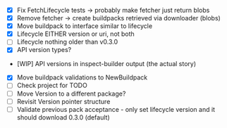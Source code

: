 - [x] Fix FetchLifecycle tests -> probably make fetcher just return blobs
- [x] Remove fetcher -> create buildpacks retrieved via downloader (blobs)
- [x] Move buildpack to interface similar to lifecycle
- [x] Lifecycle EITHER version or uri, not both
- [ ] Lifecycle nothing older than v0.3.0
- [x] API version types?
- [WIP] API versions in inspect-builder output (the actual story)
- [x] Move buildpack validations to NewBuildpack
- [ ] Check project for TODO
- [ ] Move Version to a different package?
- [ ] Revisit Version pointer structure
- [ ] Validate previous pack acceptance - only set lifecycle version and it should download 0.3.0 (default)